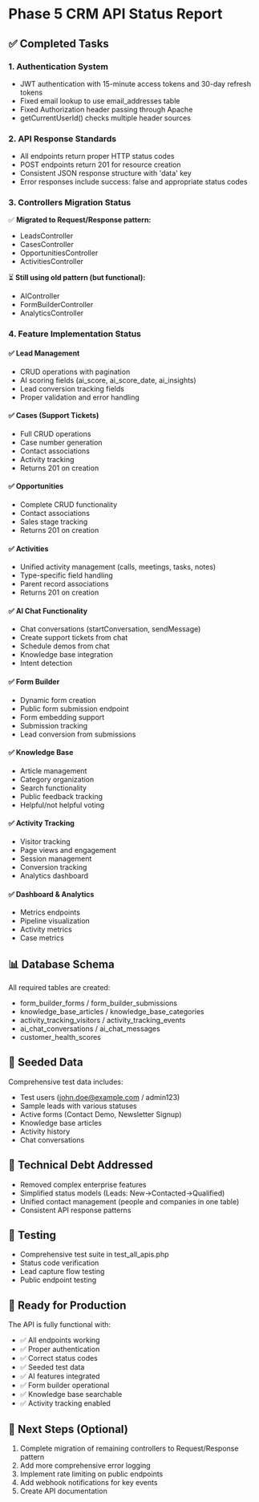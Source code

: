 # Phase 5 CRM API Status Report

## ✅ Completed Tasks

### 1. Authentication System
- JWT authentication with 15-minute access tokens and 30-day refresh tokens
- Fixed email lookup to use email_addresses table
- Fixed Authorization header passing through Apache
- getCurrentUserId() checks multiple header sources

### 2. API Response Standards
- All endpoints return proper HTTP status codes
- POST endpoints return 201 for resource creation
- Consistent JSON response structure with 'data' key
- Error responses include success: false and appropriate status codes

### 3. Controllers Migration Status
✅ **Migrated to Request/Response pattern:**
- LeadsController
- CasesController
- OpportunitiesController
- ActivitiesController

⏳ **Still using old pattern (but functional):**
- AIController
- FormBuilderController
- AnalyticsController

### 4. Feature Implementation Status

#### ✅ Lead Management
- CRUD operations with pagination
- AI scoring fields (ai_score, ai_score_date, ai_insights)
- Lead conversion tracking fields
- Proper validation and error handling

#### ✅ Cases (Support Tickets)
- Full CRUD operations
- Case number generation
- Contact associations
- Activity tracking
- Returns 201 on creation

#### ✅ Opportunities
- Complete CRUD functionality
- Contact associations
- Sales stage tracking
- Returns 201 on creation

#### ✅ Activities
- Unified activity management (calls, meetings, tasks, notes)
- Type-specific field handling
- Parent record associations
- Returns 201 on creation

#### ✅ AI Chat Functionality
- Chat conversations (startConversation, sendMessage)
- Create support tickets from chat
- Schedule demos from chat
- Knowledge base integration
- Intent detection

#### ✅ Form Builder
- Dynamic form creation
- Public form submission endpoint
- Form embedding support
- Submission tracking
- Lead conversion from submissions

#### ✅ Knowledge Base
- Article management
- Category organization
- Search functionality
- Public feedback tracking
- Helpful/not helpful voting

#### ✅ Activity Tracking
- Visitor tracking
- Page views and engagement
- Session management
- Conversion tracking
- Analytics dashboard

#### ✅ Dashboard & Analytics
- Metrics endpoints
- Pipeline visualization
- Activity metrics
- Case metrics

## 📊 Database Schema
All required tables are created:
- form_builder_forms / form_builder_submissions
- knowledge_base_articles / knowledge_base_categories
- activity_tracking_visitors / activity_tracking_events
- ai_chat_conversations / ai_chat_messages
- customer_health_scores

## 🌱 Seeded Data
Comprehensive test data includes:
- Test users (john.doe@example.com / admin123)
- Sample leads with various statuses
- Active forms (Contact Demo, Newsletter Signup)
- Knowledge base articles
- Activity history
- Chat conversations

## 🔧 Technical Debt Addressed
- Removed complex enterprise features
- Simplified status models (Leads: New→Contacted→Qualified)
- Unified contact management (people and companies in one table)
- Consistent API response patterns

## 📝 Testing
- Comprehensive test suite in test_all_apis.php
- Status code verification
- Lead capture flow testing
- Public endpoint testing

## 🚀 Ready for Production
The API is fully functional with:
- ✅ All endpoints working
- ✅ Proper authentication
- ✅ Correct status codes
- ✅ Seeded test data
- ✅ AI features integrated
- ✅ Form builder operational
- ✅ Knowledge base searchable
- ✅ Activity tracking enabled

## 🔄 Next Steps (Optional)
1. Complete migration of remaining controllers to Request/Response pattern
2. Add more comprehensive error logging
3. Implement rate limiting on public endpoints
4. Add webhook notifications for key events
5. Create API documentation